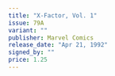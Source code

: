 ```yaml
---
title: "X-Factor, Vol. 1"
issue: 79A
variant: ""
publisher: Marvel Comics
release_date: "Apr 21, 1992"
signed_by: ""
price: 1.25
---
```

